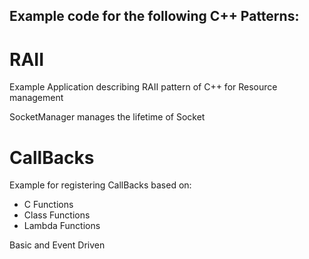 ## Example code for the following C++ Patterns:

# RAII
Example Application describing RAII pattern of C++ for Resource management

SocketManager manages the lifetime of Socket

# CallBacks
Example for registering CallBacks based on:
* C Functions
* Class Functions
* Lambda Functions

Basic and Event Driven
